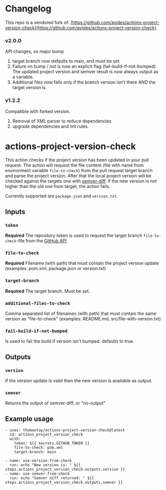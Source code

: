 # Changelog

This repo is a vendored fork of: [https://github.com/avides/actions-project-version-check](https://github.com/avides/actions-project-version-check).

### v2.0.0

API changes, so major bump

1. target branch now defaults to main, and must be set.
1. Failure on bump / not is now an explicit flag (fail-build-if-not-bumped). The updated project version and semver result is now always output as a variable.
1. Additional files now fails only if the branch version isn't there AND the target version is.

### v1.2.2

Compatible with forked version.

1. Removal of XML parser to reduce dependencies
2. upgrade dependencies and lint rules.

# actions-project-version-check

This action checks if the project version has been updated in your pull request. The action will request the file content (file with name from environment variable `file-to-check`) from the pull request target branch and parse the project version. After that the local project version will be checked against the targets one with [semver-diff](https://www.npmjs.com/package/semver-diff). If the new version is not higher than the old one from target, the action fails.

Currently supported are `package.json` and `version.txt`.

## Inputs

### `token`

**Required** The repository token is used to request the target branch `file-to-check`-file from the [GitHub API](https://developer.github.com/v3/repos/contents/#get-contents)

### `file-to-check`

**Required** Filename (with path) that must contain the project version update (examples: pom.xml, package.json or version.txt)

### `target-branch`

**Required** The target branch. Must be set.

### `additional-files-to-check`

Comma separated list of filenames (with path) that must contain the same version as "file-to-check" (examples: README.md, src/file-with-version.txt)

### `fail-build-if-not-bumped`

Is used to fail the build if version isn't bumped. defaults to true.

## Outputs

### `version`

If the version update is valid then the new version is available as output.

### `semver`

Returns the output of semver-diff, or "no-output"

## Example usage

```
- uses: thomastay/actions-project-version-check@latest
  id: actions_project_version_check
  with:
    token: ${{ secrets.GITHUB_TOKEN }}
    file-to-check: pom.xml
    target-branch: main

- name: use-version-from-check
  run: echo "New version is: " ${{ steps.actions_project_version_check.outputs.version }}
- name: use-semver-from-check
  run: echo "Semver diff returned: " ${{ steps.actions_project_version_check.outputs.semver }}
```
